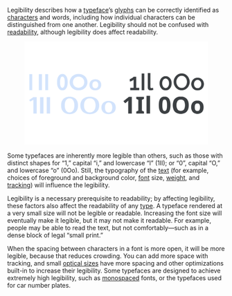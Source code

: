 Legibility describes how a [typeface](/glossary/typeface)’s [glyphs](/glossary/glyph) can be correctly identified as [characters](/glossary/character) and words, including how individual characters can be distinguished from one another. Legibility should not be confused with [readability](/glossary/readability), although legibility does affect readability.

<figure>

![INSERT_ALT](images/thumbnail.svg)

</figure>

Some typefaces are inherently more legible than others, such as those with distinct shapes for “1,” capital “i,” and lowercase “l” (1Il); or “0”, capital “O,” and lowercase “o” (0Oo). Still, the typography of the [text](/glossary/text_copy) (for example, choices of foreground and background color, [font](/glossary/font) size, [weight](/glossary/weight), and [tracking](/glossary/tracking_letter_spacing)) will influence the legibility.

Legibility is a necessary prerequisite to readability; by affecting legibility, these factors also affect the readability of any [type](/glossary/type). A typeface rendered at a very small size will not be legible or readable. Increasing the font size will eventually make it legible, but it may not make it readable. For example, people may be able to read the text, but not comfortably—such as in a dense block of legal “small print.”

When the spacing between characters in a font is more open, it will be more legible, because that reduces crowding. You can add more space with tracking, and small [optical sizes](/glossary/optical_sizes) have more spacing and other optimizations built-in to increase their legibility. Some typefaces are designed to achieve extremely high legibility, such as [monospaced](/glossary/monospaced) fonts, or the typefaces used for car number plates.
